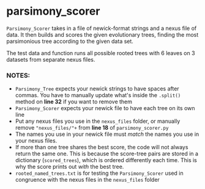 # parsimony_scorer

`Parsimony_Scorer` takes in a file of newick-format strings
and a nexus file of data. It then builds and scores the given evolutionary trees, finding the most parsimonious tree according to the given data set.

The test data and function runs all possible rooted trees with 6 leaves on 3 datasets from separate nexus files.

### NOTES:

- `Parsimony_Tree` expects your newick strings to have spaces after commas. You have to manually update what's inside the `.split()` method on **line 32** if you want to remove them
- `Parsimony_Scorer` expects your newick file to have each tree on its own line
- Put any nexus files you use in the `nexus_files` folder, or manually remove `"nexus_files/"+` from **line 18** of `parsimony_scorer.py`
-  The names you use in your newick file must _match_ the names you use in your nexus files. 
- If more than one tree shares the best score, the code will not always return the same one. This is because the score-tree pairs are stored in a dictionary (`scored_trees`), which is ordered differently each time. This is why the score prints out _with_ the best tree.
- `rooted_named_trees.txt` is for testing the `Parsimony_Scorer` used in congruence with the nexus files in the `nexus_files` folder